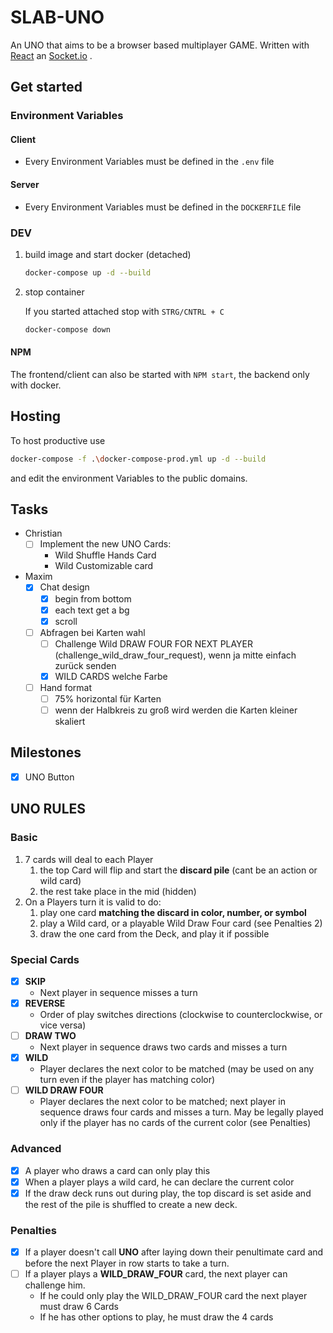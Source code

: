# SLAB-UNO

An UNO that aims to be a browser based multiplayer GAME.
Written with [React](http://reactjs.org/) an [Socket.io](http://socket.io/) .

## Get started

### Environment Variables

#### Client
 - Every Environment Variables must be defined in the `.env` file
#### Server
 - Every Environment Variables must be defined in the `DOCKERFILE` file

### DEV

1. build image and start docker (detached)
    ```bash
    docker-compose up -d --build
    ```
2. stop container

   If you started attached stop with `STRG/CNTRL + C`
    ```bash
    docker-compose down
    ```

#### NPM
The frontend/client can also be started with `NPM start`, the backend only with docker.

## Hosting

To host productive use 
```bash
docker-compose -f .\docker-compose-prod.yml up -d --build
```
and edit the environment Variables to the public domains.

## Tasks

- Christian
    - [ ] Implement the new UNO Cards:
        - Wild Shuffle Hands Card
        - Wild Customizable card
- Maxim
    - [x] Chat design
        - [x] begin from bottom
        - [x] each text get a bg
        - [x] scroll
    - [ ] Abfragen bei Karten wahl
        - [ ] Challenge Wild DRAW FOUR FOR NEXT PLAYER (challenge_wild_draw_four_request), wenn ja mitte einfach zurück
          senden
        - [x] WILD CARDS welche Farbe
    - [ ] Hand format
        - [ ] 75% horizontal für Karten
        - [ ] wenn der Halbkreis zu groß wird werden die Karten kleiner skaliert

## Milestones

- [x] UNO Button

## UNO RULES

### Basic

1. 7 cards will deal to each Player
    1. the top Card will flip and start the **discard pile** (cant be an action or wild card)
    2. the rest take place in the mid (hidden)
2. On a Players turn it is valid to do:
    1. play one card **matching the discard in color, number, or symbol**
    2. play a Wild card, or a playable Wild Draw Four card (see Penalties 2)
    3. draw the one card from the Deck, and play it if possible

### Special Cards

- [x] **SKIP**
    - Next player in sequence misses a turn
- [x] **REVERSE**
    - Order of play switches directions (clockwise to counterclockwise, or vice versa)
- [ ] **DRAW TWO**
    - Next player in sequence draws two cards and misses a turn
- [x] **WILD**
    - Player declares the next color to be matched
      (may be used on any turn even if the player has matching color)
- [ ] **WILD DRAW FOUR**
    - Player declares the next color to be matched; next player in sequence draws four cards and misses a turn.
      May be legally played only if the player has no cards of the current color (see Penalties)

### Advanced

- [x] A player who draws a card can only play this
- [x] When a player plays a wild card, he can declare the current color
- [x] If the draw deck runs out during play, the top discard is set aside and the rest of the pile is shuffled to create
  a new deck.

### Penalties

- [x] If a player doesn't call **UNO** after laying down their penultimate card
  and before the next Player in row starts to take a turn.
- [ ] If a player plays a **WILD_DRAW_FOUR** card, the next player can challenge him.
    - If he could only play the WILD_DRAW_FOUR card the next player must draw 6 Cards
    - If he has other options to play, he must draw the 4 cards
 